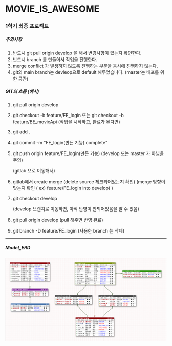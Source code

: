 # MOVIE_IS_AWESOME

### 1학기 최종 프로젝트



##### 주의사항

1. 반드시 git pull origin develop 을 해서 변경사항이 있는지 확인한다.
2. 반드시 branch 를 만들어서 작업을 진행한다.
3. merge conflict 가 발생하지 않도록 진행하는 부분을 동시에 진행하지 않는다.
3. git의 main branch는 devleop으로 default 해두었습니다. (master는 배포를 위한 공간)

##### GIT의 흐름 (예시)

1. git pull origin develop

2. git checkout -b feature/FE_login 또는 git checkout -b feature/BE_movieApi
    (작업을 시작하고, 완료가 된다면)
    
3. git add .

4. git commit -m "FE_login(만든 기능) complete"

5. git push origin feature/FE_login(만든 기능) (develop 또는 master 가 아님을 주의)

    (gitlab 으로 이동해서)

6. gitlab에서 create merge
    (delete source 체크되어있는지 확인)
    (merge 방향이 맞는지 확인 ( ex) feature/FE_login into develop) )
    
7. git checkout develop 

    (develop 브랜치로 이동하면, 아직 반영이 안되어있음을 알 수 있음)

8. git pull origin develop (pull 해주면 반영 완료)

9. git branch -D feature/FE_login (사용한 branch 는 삭제)



------



##### Model_ERD

![Model_ERD](README.assets/Model_ERD.png)

